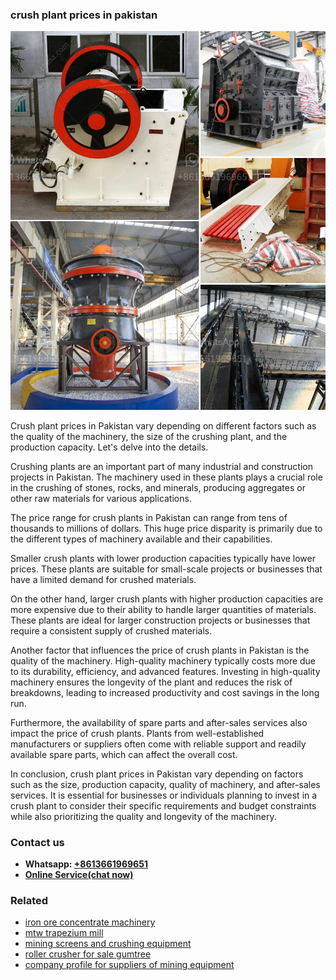 <h3>crush plant prices in pakistan</h3><img src='1704951628.jpg' alt=''><p>Crush plant prices in Pakistan vary depending on different factors such as the quality of the machinery, the size of the crushing plant, and the production capacity. Let's delve into the details.</p><p>Crushing plants are an important part of many industrial and construction projects in Pakistan. The machinery used in these plants plays a crucial role in the crushing of stones, rocks, and minerals, producing aggregates or other raw materials for various applications.</p><p>The price range for crush plants in Pakistan can range from tens of thousands to millions of dollars. This huge price disparity is primarily due to the different types of machinery available and their capabilities.</p><p>Smaller crush plants with lower production capacities typically have lower prices. These plants are suitable for small-scale projects or businesses that have a limited demand for crushed materials.</p><p>On the other hand, larger crush plants with higher production capacities are more expensive due to their ability to handle larger quantities of materials. These plants are ideal for larger construction projects or businesses that require a consistent supply of crushed materials.</p><p>Another factor that influences the price of crush plants in Pakistan is the quality of the machinery. High-quality machinery typically costs more due to its durability, efficiency, and advanced features. Investing in high-quality machinery ensures the longevity of the plant and reduces the risk of breakdowns, leading to increased productivity and cost savings in the long run.</p><p>Furthermore, the availability of spare parts and after-sales services also impact the price of crush plants. Plants from well-established manufacturers or suppliers often come with reliable support and readily available spare parts, which can affect the overall cost.</p><p>In conclusion, crush plant prices in Pakistan vary depending on factors such as the size, production capacity, quality of machinery, and after-sales services. It is essential for businesses or individuals planning to invest in a crush plant to consider their specific requirements and budget constraints while also prioritizing the quality and longevity of the machinery.</p><h3>Contact us</h3><ul><li><strong>Whatsapp:&nbsp;<a href="https://wa.me/8613661969651">+8613661969651</a></strong></li><li><a href="https://swt.shibang-china.com/?git&amp;zhl&amp;crush plant prices in pakistan"><strong>Online Service(chat now)</strong></a></li></ul><h3>Related</h3><ul><li><a href='iron ore concentrate machinery.md'>iron ore concentrate machinery</a></li><li><a href='mtw trapezium mill.md'>mtw trapezium mill</a></li><li><a href='mining screens and crushing equipment.md'>mining screens and crushing equipment</a></li><li><a href='roller crusher for sale gumtree.md'>roller crusher for sale gumtree</a></li><li><a href='company profile for suppliers of mining equipment.md'>company profile for suppliers of mining equipment</a></li></ul>